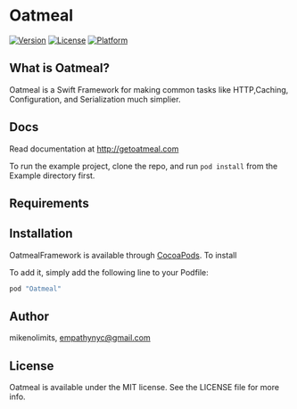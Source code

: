 # Oatmeal

[![Version](https://img.shields.io/cocoapods/v/Oatmeal.svg?style=flat)](http://cocoapods.org/pods/Oatmeal)
[![License](https://img.shields.io/cocoapods/l/Oatmeal.svg?style=flat)](http://cocoapods.org/pods/Oatmeal)
[![Platform](https://img.shields.io/cocoapods/p/Oatmeal.svg?style=flat)](http://cocoapods.org/pods/Oatmeal)

## What is Oatmeal?

Oatmeal is a Swift Framework for making common tasks like HTTP,Caching, Configuration, and Serialization much simplier. 

## Docs

Read documentation at http://getoatmeal.com

To run the example project, clone the repo, and run `pod install` from the Example directory first.

## Requirements

## Installation

OatmealFramework is available through [CocoaPods](http://cocoapods.org). To install

To add it, simply add the following line to your Podfile:

```ruby
pod "Oatmeal"
```

## Author

mikenolimits, empathynyc@gmail.com

## License

Oatmeal is available under the MIT license. See the LICENSE file for more info.

